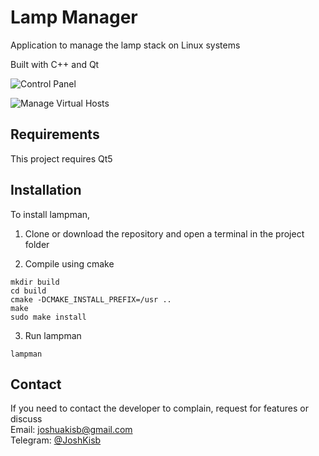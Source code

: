 # Lamp Manager

Application to manage the lamp stack on Linux systems

Built with C++ and Qt

![Control Panel](https://i.imgur.com/WGxdxVL.png)

![Manage Virtual Hosts](https://i.imgur.com/juAjkOq.png)

## Requirements

This project requires Qt5 

## Installation

To install lampman,

1. Clone or download the repository and open a terminal in the project folder

2. Compile using cmake
```
mkdir build
cd build
cmake -DCMAKE_INSTALL_PREFIX=/usr ..
make
sudo make install
```

3. Run lampman
```
lampman
```

## Contact

If you need to contact the developer to complain, request for features or discuss  
Email: [joshuakisb@gmail.com](mailto:joshuakisb@gmail.com)  
Telegram: [@JoshKisb](https://t.me/JoshKisb)

